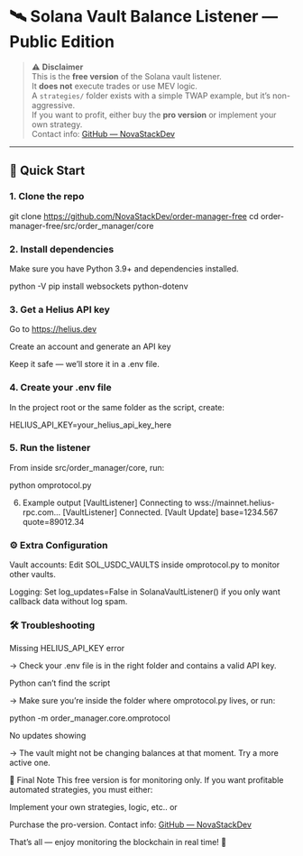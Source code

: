 # 🛰 Solana Vault Balance Listener — Public Edition

> ⚠ **Disclaimer**  
> This is the **free version** of the Solana vault listener.  
> It **does not** execute trades or use MEV logic.  
> A `strategies/` folder exists with a simple TWAP example, but it’s non-aggressive.  
> If you want to profit, either buy the **pro version** or implement your own strategy.  
> Contact info: [GitHub — NovaStackDev](https://github.com/NovaStackDev)

---

## 🚀 Quick Start

### 1. Clone the repo

git clone https://github.com/NovaStackDev/order-manager-free
cd order-manager-free/src/order_manager/core

### 2. Install dependencies

Make sure you have Python 3.9+ and dependencies installed.

python -V
pip install websockets python-dotenv

### 3. Get a Helius API key
Go to https://helius.dev

Create an account and generate an API key

Keep it safe — we’ll store it in a .env file.

### 4. Create your .env file

In the project root or the same folder as the script, create:

HELIUS_API_KEY=your_helius_api_key_here

### 5. Run the listener

From inside src/order_manager/core, run:

python omprotocol.py

6. Example output
[VaultListener] Connecting to wss://mainnet.helius-rpc.com...
[VaultListener] Connected.
[Vault Update] base=1234.567 quote=89012.34

### ⚙ Extra Configuration

Vault accounts:
Edit SOL_USDC_VAULTS inside omprotocol.py to monitor other vaults.

Logging:
Set log_updates=False in SolanaVaultListener() if you only want callback data without log spam.

### 🛠 Troubleshooting

Missing HELIUS_API_KEY error

→ Check your .env file is in the right folder and contains a valid API key.

Python can’t find the script

→ Make sure you’re inside the folder where omprotocol.py lives, or run:

python -m order_manager.core.omprotocol

No updates showing

→ The vault might not be changing balances at that moment. Try a more active one.


🏁 Final Note
This free version is for monitoring only.
If you want profitable automated strategies, you must either:

Implement your own strategies, logic, etc.. or

Purchase the pro-version. Contact info: [GitHub — NovaStackDev](https://github.com/NovaStackDev)

That’s all — enjoy monitoring the blockchain in real time! 🚀
